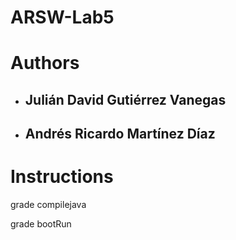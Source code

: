 # ARSW-Lab5

# Authors

- ## Julián David Gutiérrez Vanegas
- ## Andrés Ricardo Martínez Díaz

# Instructions

grade compilejava

grade bootRun
